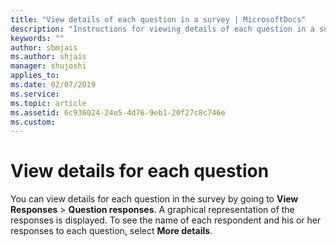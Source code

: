 ```yaml
---
title: "View details of each question in a survey | MicrosoftDocs"
description: "Instructions for viewing details of each question in a survey"
keywords: ""
author: sbmjais
ms.author: shjais
manager: shujoshi
applies_to: 
ms.date: 02/07/2019
ms.service: 
ms.topic: article
ms.assetid: 6c936024-24e5-4d76-9eb1-20f27c8c746e
ms.custom: 
---
```

# View details for each question

You can view details for each question in the survey by going to **View Responses** &gt; **Question responses**. A graphical representation of the responses is displayed. To see the name of each respondent and his or her responses to each question, select **More details**.

